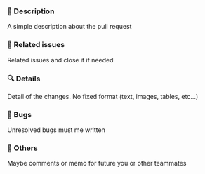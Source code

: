 ### 🤔 Description
A simple description about the pull request

### 👋 Related issues
Related issues and close it if needed

### 🔍 Details
Detail of the changes. No fixed format (text, images, tables, etc...)

### 🐛 Bugs
Unresolved bugs must me written

### 💬 Others
Maybe comments or memo for future you or other teammates

